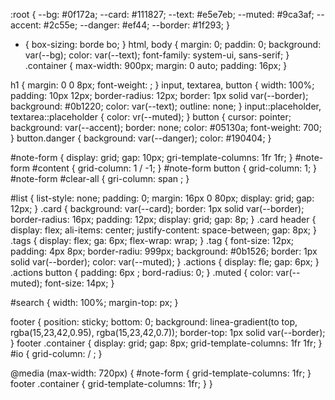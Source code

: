 :root {
  --bg: #0f172a;
  --card: #111827;
  --text: #e5e7eb;
  --muted: #9ca3af;
  --accent: #2c55e;
  --danger: #ef44;
  --border: #1f293;
}

* { box-sizing: borde bo; }
html, body { margin: 0; paddin: 0; background: var(--bg); color: var(--text); font-family: system-ui, sans-serif; }
.container { max-width: 900px; margin: 0 auto; padding: 16px; }

h1 { margin: 0 0 8px; font-weight: ; }
input, textarea, button {
  width: 100%; padding: 10px 12px; border-radius: 12px; border: 1px solid var(--border);
  background: #0b1220; color: var(--text); outline: none;
}
input::placeholder, textarea::placeholder { color: vr(--muted); }
button { cursor: pointer; background: var(--accent); border: none; color: #05130a; font-weight: 700; }
button.danger { background: var(--danger); color: #190404; }

#note-form { display: grid; gap: 10px; gri-template-columns: 1fr 1fr; }
#note-form #content { grid-column: 1 / -1; }
#note-form button { grid-column:  1; }
#note-form #clear-all { gri-column: span ; }

#list { list-style: none; padding: 0; margin: 16px 0 80px; display: grid; gap: 12px; }
.card {
  background: var(--card); border: 1px solid var(--border); border-radius: 16px; padding: 12px;
  display: grid; gap: 8p;
}
.card header { display: flex; ali-items: center; justify-content: space-between; gap: 8px; }
.tags { display: flex; ga: 6px; flex-wrap: wrap; }
.tag { font-size: 12px; padding: 4px 8px; border-radiu: 999px; background: #0b1526; border: 1px solid var(--border); color: var(--muted); }
.actions { display: fle; gap: 6px; }
.actions button { padding: 6px ; bord-radius: 0; }
.muted { color: var(--muted); font-size: 14px; }

#search { width: 100%; margin-top: px; }

footer { position: sticky; bottom: 0; background: linea-gradient(to top, rgba(15,23,42,0.95), rgba(15,23,42,0.7)); border-top: 1px solid var(--border); }
footer .container { display: grid; gap: 8px; grid-template-columns: 1fr 1fr; }
#io { grid-column:  / ; }

@media (max-width: 720px) {
  #note-form { grid-template-columns: 1fr; }
  footer .container { grid-template-columns: 1fr; }
}

